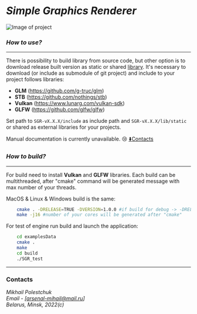 # *Simple Graphics Renderer*

![Image of project](https://i.postimg.cc/4xrKg1gS/2022-02-01-14-38-36-1.jpg)

### *How to use?*
___

There is possibility to build library from source code, but other
option is to download release built version as static or shared
[library](https://github.com/xxxmonsterxxx/SGR/releases). It's necessary to download (or
include as submodule of git project) and include to your
project follows libraries:

- **GLM** (https://github.com/g-truc/glm)
- **STB** (https://github.com/nothings/stb)
- **Vulkan** (https://www.lunarg.com/vulkan-sdk)
- **GLFW** (https://github.com/glfw/glfw)

Set path to `SGR-vX.X.X/include` as include path and
`SGR-vX.X.X/lib/static` or shared as external libraries
for your projects.

Manual documentation is currently unavailable. :cry:
[:arrow_down:Contacts](#Contacts)

### *How to build?*
___

For build need to install **Vulkan** and **GLFW** libraries.
Each build can be multithreaded, after "cmake"
command will be generated message with max number
of your threads.

MacOS & Linux & Windows build is the same:
```bash
	cmake . -DRELEASE=TRUE -DVERSION=1.0.0 #if build for debug -> -DRELEASE=FALSE
	make -j16 #number of your cores will be generated after "cmake"
```

For test of engine run build and launch the application:
```bash
	cd examplesData
	cmake .
	make
	cd build
	./SGR_test
```
___

### Contacts
*Mikhail Polestchuk*    
*Email - [arsenal-mihail@mail.ru]*    
*Belarus, Minsk, 2022(c)*